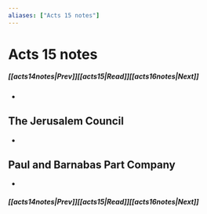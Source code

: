 ```yaml
---
aliases: ["Acts 15 notes"]
---
```

# Acts 15 notes
##### <span class=arrow-left></span>[[acts14notes|Prev]]<span class=navigation-separator></span>[[acts15|Read]]<span class=navigation-separator></span>[[acts16notes|Next]]<span class=arrow-right></span>
- 
## The Jerusalem Council
- 
## Paul and Barnabas Part Company
- 
##### <span class=arrow-left></span>[[acts14notes|Prev]]<span class=navigation-separator></span>[[acts15|Read]]<span class=navigation-separator></span>[[acts16notes|Next]]<span class=arrow-right></span>
